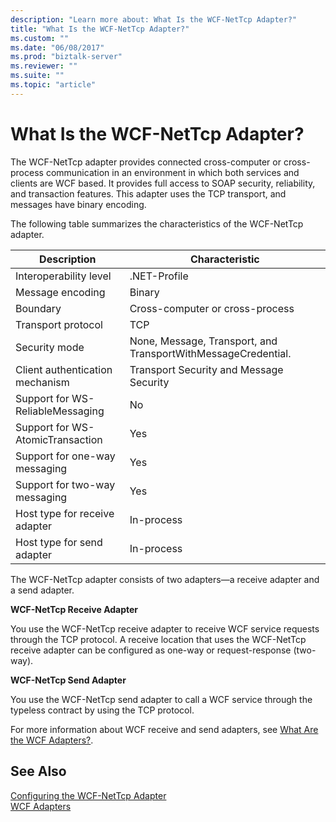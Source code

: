 ```yaml
---
description: "Learn more about: What Is the WCF-NetTcp Adapter?"
title: "What Is the WCF-NetTcp Adapter?"
ms.custom: ""
ms.date: "06/08/2017"
ms.prod: "biztalk-server"
ms.reviewer: ""
ms.suite: ""
ms.topic: "article"
---
```

# What Is the WCF-NetTcp Adapter?
The WCF-NetTcp adapter provides connected cross-computer or cross-process communication in an environment in which both services and clients are WCF based. It provides full access to SOAP security, reliability, and transaction features. This adapter uses the TCP transport, and messages have binary encoding.  
  
 The following table summarizes the characteristics of the WCF-NetTcp adapter.  
  
|Description|Characteristic|  
|-----------------|--------------------|  
|Interoperability level|.NET-Profile|  
|Message encoding|Binary|  
|Boundary|Cross-computer or cross-process|  
|Transport protocol|TCP|  
|Security mode|None, Message, Transport, and TransportWithMessageCredential.|  
|Client authentication mechanism|Transport Security and Message Security|  
|Support for WS-ReliableMessaging|No|  
|Support for WS-AtomicTransaction|Yes|  
|Support for one-way messaging|Yes|  
|Support for two-way messaging|Yes|  
|Host type for receive adapter|In-process|  
|Host type for send adapter|In-process|  
  
 The WCF-NetTcp adapter consists of two adapters—a receive adapter and a send adapter.  
  
 **WCF-NetTcp Receive Adapter**  
  
 You use the WCF-NetTcp receive adapter to receive WCF service requests through the TCP protocol. A receive location that uses the WCF-NetTcp receive adapter can be configured as one-way or request-response (two-way).  
  
 **WCF-NetTcp Send Adapter**  
  
 You use the WCF-NetTcp send adapter to call a WCF service through the typeless contract by using the TCP protocol.  
  
 For more information about WCF receive and send adapters, see [What Are the WCF Adapters?](../core/what-are-the-wcf-adapters.md).  
  
## See Also  
 [Configuring the WCF-NetTcp Adapter](../core/configuring-the-wcf-nettcp-adapter.md)   
 [WCF Adapters](../core/wcf-adapters.md)
